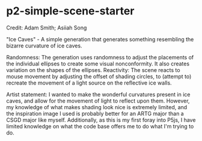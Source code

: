 # p2-simple-scene-starter

Credit: Adam Smith; Asiiah Song

"Ice Caves" - A simple generation that generates something resembling the bizarre curvature of ice caves.

Randomness: The generation uses randomness to adjust the placements of the individual ellipses to create some visual nonconformity. It also creates variation on the shapes of the ellipses.
Reactivity: The scene reacts to mouse movement by adjusting the offset of shading circles, to (attempt to) recreate the movement of a light source on the reflective ice walls.

Artist statement: I wanted to make the wonderful curvatures present in ice caves, and allow for the movement of light to reflect upon them. However, my knowledge of what makes shading look nice is extremely limited, and the inspiration image I used is probably better for an ARTG major than a CSGD major like myself. Additionally, as this is my first foray into P5js, I have limited knowledge on what the code base offers me to do what I'm trying to do.